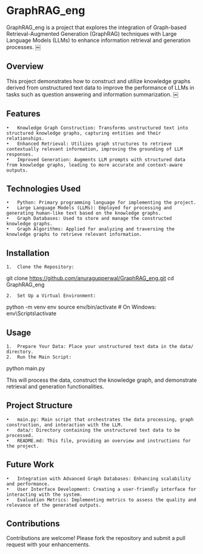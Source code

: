 
# GraphRAG_eng

GraphRAG_eng is a project that explores the integration of Graph-based Retrieval-Augmented Generation (GraphRAG) techniques with Large Language Models (LLMs) to enhance information retrieval and generation processes. ￼

## Overview

This project demonstrates how to construct and utilize knowledge graphs derived from unstructured text data to improve the performance of LLMs in tasks such as question answering and information summarization. ￼

## Features
	•	Knowledge Graph Construction: Transforms unstructured text into structured knowledge graphs, capturing entities and their relationships.
	•	Enhanced Retrieval: Utilizes graph structures to retrieve contextually relevant information, improving the grounding of LLM responses.
	•	Improved Generation: Augments LLM prompts with structured data from knowledge graphs, leading to more accurate and context-aware outputs. ￼ ￼

## Technologies Used
	•	Python: Primary programming language for implementing the project.
	•	Large Language Models (LLMs): Employed for processing and generating human-like text based on the knowledge graphs.
	•	Graph Databases: Used to store and manage the constructed knowledge graphs.
	•	Graph Algorithms: Applied for analyzing and traversing the knowledge graphs to retrieve relevant information.

## Installation
	1.	Clone the Repository:

git clone https://github.com/anuragupperwal/GraphRAG_eng.git
cd GraphRAG_eng


	2.	Set Up a Virtual Environment:

python -m venv env
source env/bin/activate  # On Windows: env\Scripts\activate



## Usage
	1.	Prepare Your Data: Place your unstructured text data in the data/ directory. ￼
	2.	Run the Main Script:

python main.py

This will process the data, construct the knowledge graph, and demonstrate retrieval and generation functionalities.

## Project Structure
	•	main.py: Main script that orchestrates the data processing, graph construction, and interaction with the LLM.
	•	data/: Directory containing the unstructured text data to be processed.
	•	README.md: This file, providing an overview and instructions for the project. ￼

## Future Work
	•	Integration with Advanced Graph Databases: Enhancing scalability and performance.
	•	User Interface Development: Creating a user-friendly interface for interacting with the system.
	•	Evaluation Metrics: Implementing metrics to assess the quality and relevance of the generated outputs. ￼ ￼ ￼

## Contributions

Contributions are welcome! Please fork the repository and submit a pull request with your enhancements.

